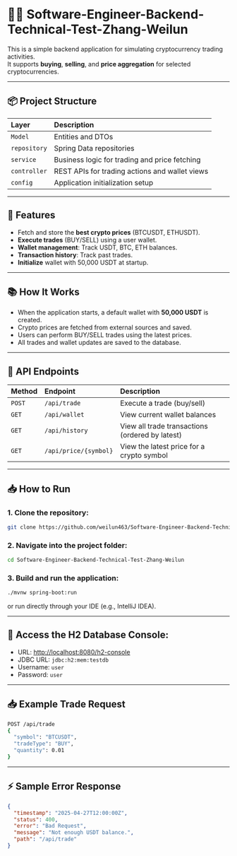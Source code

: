 # 🦹‍♂️ Software-Engineer-Backend-Technical-Test-Zhang-Weilun

This is a simple backend application for simulating cryptocurrency trading activities.  
It supports **buying**, **selling**, and **price aggregation** for selected cryptocurrencies.

---

## 📦 Project Structure

| Layer | Description |
|:---|:---|
| `Model` | Entities and DTOs |
| `repository` | Spring Data repositories |
| `service` | Business logic for trading and price fetching |
| `controller` | REST APIs for trading actions and wallet views |
| `config` | Application initialization setup |

---

## 🚀 Features

- Fetch and store the **best crypto prices** (BTCUSDT, ETHUSDT).
- **Execute trades** (BUY/SELL) using a user wallet.
- **Wallet management**: Track USDT, BTC, ETH balances.
- **Transaction history**: Track past trades.
- **Initialize** wallet with 50,000 USDT at startup.

---

## 📚 How It Works

- When the application starts, a default wallet with **50,000 USDT** is created.
- Crypto prices are fetched from external sources and saved.
- Users can perform BUY/SELL trades using the latest prices.
- All trades and wallet updates are saved to the database.

---

## 📜 API Endpoints

| Method | Endpoint | Description |
|:---|:---|:---|
| `POST` | `/api/trade` | Execute a trade (buy/sell) |
| `GET` | `/api/wallet` | View current wallet balances |
| `GET` | `/api/history` | View all trade transactions (ordered by latest) |
| `GET` | `/api/price/{symbol}` | View the latest price for a crypto symbol |

---

## 📥 How to Run

### 1. Clone the repository:

```bash
git clone https://github.com/weilun463/Software-Engineer-Backend-Technical-Test-Zhang-Weilun.git
```

### 2. Navigate into the project folder:

```bash
cd Software-Engineer-Backend-Technical-Test-Zhang-Weilun
```

### 3. Build and run the application:

```bash
./mvnw spring-boot:run
```

or run directly through your IDE (e.g., IntelliJ IDEA).

---

## 🧪 Access the H2 Database Console:

- URL: [http://localhost:8080/h2-console](http://localhost:8080/h2-console)
- JDBC URL: `jdbc:h2:mem:testdb`
- Username: `user`
- Password: `user`

---

## 📥 Example Trade Request

```bash
POST /api/trade
{
  "symbol": "BTCUSDT",
  "tradeType": "BUY",
  "quantity": 0.01
}
```

---

## ⚡ Sample Error Response

```json
{
  "timestamp": "2025-04-27T12:00:00Z",
  "status": 400,
  "error": "Bad Request",
  "message": "Not enough USDT balance.",
  "path": "/api/trade"
}
```


